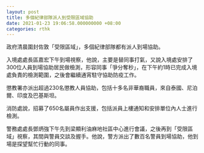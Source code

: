 ```yaml
---
layout: post
title: 多個紀律部隊派人到受限區域協助
date: 2021-01-23 19:06:58.000000000 +08:00
categories: rthk
---
```


政府清晨圍封佐敦「受限區域」，多個紀律部隊都有派人到場協助。

入境處處長區嘉宏下午到場視察，他說，主要是替同事打氣，又說入境處安排了300位人員到場協助居民做檢測，形容同事「爭分奪秒」，在下午約1時已完成入境處負責的檢測範圍，之後會繼續通宵駐守協助防疫工作。

懲教署亦派出超過230名懲教人員協助，包括十多名非華裔職員，來自泰國、尼泊爾、印度及巴基斯坦。

消防處說，招募了650名屬員作出支援，包括派員上樓通知和安排單位內人士進行檢測。

警務處處長鄧炳強下午先到梁顯利油麻地社區中心進行會議，之後再到「受限區域」視察，其間與警員交談及握手。他說，警方派出了數百名警員到場協助，他到場是探望幫忙行動的同事。
